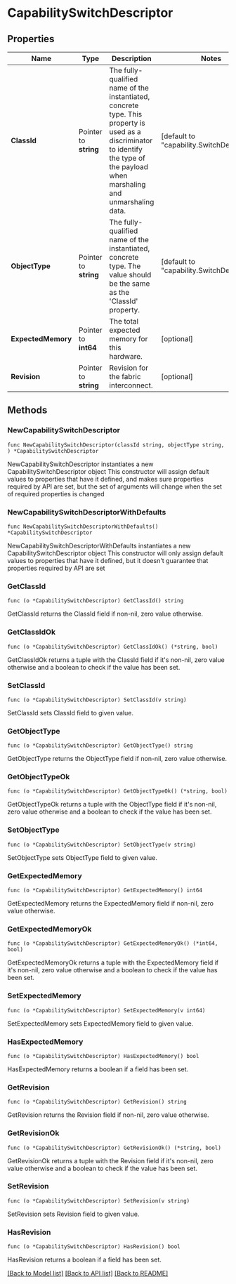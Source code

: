 # CapabilitySwitchDescriptor

## Properties

Name | Type | Description | Notes
------------ | ------------- | ------------- | -------------
**ClassId** | Pointer to **string** | The fully-qualified name of the instantiated, concrete type. This property is used as a discriminator to identify the type of the payload when marshaling and unmarshaling data. | [default to "capability.SwitchDescriptor"]
**ObjectType** | Pointer to **string** | The fully-qualified name of the instantiated, concrete type. The value should be the same as the &#39;ClassId&#39; property. | [default to "capability.SwitchDescriptor"]
**ExpectedMemory** | Pointer to **int64** | The total expected memory for this hardware. | [optional] 
**Revision** | Pointer to **string** | Revision for the fabric interconnect. | [optional] 

## Methods

### NewCapabilitySwitchDescriptor

`func NewCapabilitySwitchDescriptor(classId string, objectType string, ) *CapabilitySwitchDescriptor`

NewCapabilitySwitchDescriptor instantiates a new CapabilitySwitchDescriptor object
This constructor will assign default values to properties that have it defined,
and makes sure properties required by API are set, but the set of arguments
will change when the set of required properties is changed

### NewCapabilitySwitchDescriptorWithDefaults

`func NewCapabilitySwitchDescriptorWithDefaults() *CapabilitySwitchDescriptor`

NewCapabilitySwitchDescriptorWithDefaults instantiates a new CapabilitySwitchDescriptor object
This constructor will only assign default values to properties that have it defined,
but it doesn't guarantee that properties required by API are set

### GetClassId

`func (o *CapabilitySwitchDescriptor) GetClassId() string`

GetClassId returns the ClassId field if non-nil, zero value otherwise.

### GetClassIdOk

`func (o *CapabilitySwitchDescriptor) GetClassIdOk() (*string, bool)`

GetClassIdOk returns a tuple with the ClassId field if it's non-nil, zero value otherwise
and a boolean to check if the value has been set.

### SetClassId

`func (o *CapabilitySwitchDescriptor) SetClassId(v string)`

SetClassId sets ClassId field to given value.


### GetObjectType

`func (o *CapabilitySwitchDescriptor) GetObjectType() string`

GetObjectType returns the ObjectType field if non-nil, zero value otherwise.

### GetObjectTypeOk

`func (o *CapabilitySwitchDescriptor) GetObjectTypeOk() (*string, bool)`

GetObjectTypeOk returns a tuple with the ObjectType field if it's non-nil, zero value otherwise
and a boolean to check if the value has been set.

### SetObjectType

`func (o *CapabilitySwitchDescriptor) SetObjectType(v string)`

SetObjectType sets ObjectType field to given value.


### GetExpectedMemory

`func (o *CapabilitySwitchDescriptor) GetExpectedMemory() int64`

GetExpectedMemory returns the ExpectedMemory field if non-nil, zero value otherwise.

### GetExpectedMemoryOk

`func (o *CapabilitySwitchDescriptor) GetExpectedMemoryOk() (*int64, bool)`

GetExpectedMemoryOk returns a tuple with the ExpectedMemory field if it's non-nil, zero value otherwise
and a boolean to check if the value has been set.

### SetExpectedMemory

`func (o *CapabilitySwitchDescriptor) SetExpectedMemory(v int64)`

SetExpectedMemory sets ExpectedMemory field to given value.

### HasExpectedMemory

`func (o *CapabilitySwitchDescriptor) HasExpectedMemory() bool`

HasExpectedMemory returns a boolean if a field has been set.

### GetRevision

`func (o *CapabilitySwitchDescriptor) GetRevision() string`

GetRevision returns the Revision field if non-nil, zero value otherwise.

### GetRevisionOk

`func (o *CapabilitySwitchDescriptor) GetRevisionOk() (*string, bool)`

GetRevisionOk returns a tuple with the Revision field if it's non-nil, zero value otherwise
and a boolean to check if the value has been set.

### SetRevision

`func (o *CapabilitySwitchDescriptor) SetRevision(v string)`

SetRevision sets Revision field to given value.

### HasRevision

`func (o *CapabilitySwitchDescriptor) HasRevision() bool`

HasRevision returns a boolean if a field has been set.


[[Back to Model list]](../README.md#documentation-for-models) [[Back to API list]](../README.md#documentation-for-api-endpoints) [[Back to README]](../README.md)


